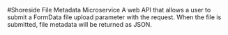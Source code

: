 #Shoreside File Metadata Microservice
  A web API that allows a user to submit a FormData file upload parameter with the request.
    When the file is submitted, file metadata will be returned as JSON.
